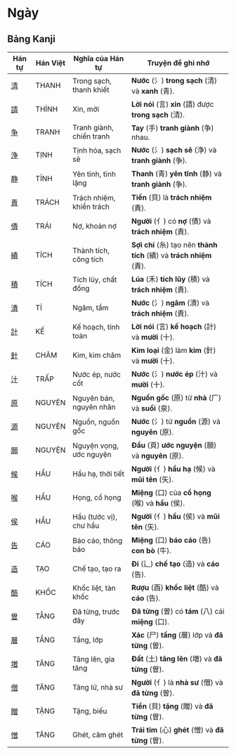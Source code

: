 # Ngày

## Bảng Kanji

| Hán tự | Hán Việt | Nghĩa của Hán tự | Truyện để ghi nhớ |
|---|---|---|---|
| [清](https://www.google.com/search?q=https://mazii.net/vi-VN/search/kanji/javi/%E6%B8%85) | THANH | Trong sạch, thanh khiết | **Nước** (氵) **trong sạch** (清) và **xanh** (青). |
| [請](https://www.google.com/search?q=https://mazii.net/vi-VN/search/kanji/javi/%E8%AB%8B) | THỈNH | Xin, mời | **Lời nói** (言) **xin** (請) được **trong sạch** (清). |
| [争](https://www.google.com/search?q=https://mazii.net/vi-VN/search/kanji/javi/%E4%BA%89) | TRANH | Tranh giành, chiến tranh | **Tay** (手) **tranh giành** (争) nhau. |
| [浄](https://www.google.com/search?q=https://mazii.net/vi-VN/search/kanji/javi/%E6%B5%84) | TỊNH | Tịnh hóa, sạch sẽ | **Nước** (氵) **sạch sẽ** (浄) và **tranh giành** (争). |
| [静](https://www.google.com/search?q=https://mazii.net/vi-VN/search/kanji/javi/%E9%9D%99) | TĨNH | Yên tĩnh, tĩnh lặng | **Thanh** (青) **yên tĩnh** (静) và **tranh giành** (争). |
| [責](https://www.google.com/search?q=https://mazii.net/vi-VN/search/kanji/javi/%E8%B2%AC) | TRÁCH | Trách nhiệm, khiển trách | **Tiền** (貝) là **trách nhiệm** (責). |
| [債](https://www.google.com/search?q=https://mazii.net/vi-VN/search/kanji/javi/%E5%82%B5) | TRÁI | Nợ, khoản nợ | **Người** (亻) có **nợ** (債) và **trách nhiệm** (責). |
| [績](https://www.google.com/search?q=https://mazii.net/vi-VN/search/kanji/javi/%E7%B8%BE) | TÍCH | Thành tích, công tích | **Sợi chỉ** (糸) tạo nên **thành tích** (績) và **trách nhiệm** (責). |
| [積](https://www.google.com/search?q=https://mazii.net/vi-VN/search/kanji/javi/%E7%A9%8D) | TÍCH | Tích lũy, chất đống | **Lúa** (禾) **tích lũy** (積) và **trách nhiệm** (責). |
| [漬](https://www.google.com/search?q=https://mazii.net/vi-VN/search/kanji/javi/%E6%BC%AC) | TÍ | Ngâm, tẩm | **Nước** (氵) **ngâm** (漬) và **trách nhiệm** (責). |
| [計](https://www.google.com/search?q=https://mazii.net/vi-VN/search/kanji/javi/%E8%A8%88) | KẾ | Kế hoạch, tính toán | **Lời nói** (言) **kế hoạch** (計) và **mười** (十). |
| [針](https://www.google.com/search?q=https://mazii.net/vi-VN/search/kanji/javi/%E9%87%9D) | CHÂM | Kim, kim châm | **Kim loại** (金) làm **kim** (針) và **mười** (十). |
| [汁](https://www.google.com/search?q=https://mazii.net/vi-VN/search/kanji/javi/%E6%B1%81) | TRẤP | Nước ép, nước cốt | **Nước** (氵) **nước ép** (汁) và **mười** (十). |
| [原](https://www.google.com/search?q=https://mazii.net/vi-VN/search/kanji/javi/%E5%8E%9F) | NGUYÊN | Nguyên bản, nguyên nhân | **Nguồn gốc** (原) từ **nhà** (厂) và **suối** (泉). |
| [源](https://www.google.com/search?q=https://mazii.net/vi-VN/search/kanji/javi/%E6%BA%90) | NGUYÊN | Nguồn, nguồn gốc | **Nước** (氵) từ **nguồn** (源) và **nguyên** (原). |
| [願](https://www.google.com/search?q=https://mazii.net/vi-VN/search/kanji/javi/%E9%A1%98) | NGUYỆN | Nguyện vọng, ước nguyện | **Đầu** (頁) **ước nguyện** (願) và **nguyên** (原). |
| [候](https://www.google.com/search?q=https://mazii.net/vi-VN/search/kanji/javi/%E5%80%99) | HẦU | Hầu hạ, thời tiết | **Người** (亻) **hầu hạ** (候) và **mũi tên** (矢). |
| [喉](https://www.google.com/search?q=https://mazii.net/vi-VN/search/kanji/javi/%E5%96%89) | HẦU | Họng, cổ họng | **Miệng** (口) của **cổ họng** (喉) và **hầu** (侯). |
| [侯](https://www.google.com/search?q=https://mazii.net/vi-VN/search/kanji/javi/%E4%BE%AF) | HẦU | Hầu (tước vị), chư hầu | **Người** (亻) **hầu** (侯) và **mũi tên** (矢). |
| [告](https://www.google.com/search?q=https://mazii.net/vi-VN/search/kanji/javi/%E5%91%8A) | CÁO | Báo cáo, thông báo | **Miệng** (口) **báo cáo** (告) **con bò** (牛). |
| [造](https://www.google.com/search?q=https://mazii.net/vi-VN/search/kanji/javi/%E9%80%A0) | TẠO | Chế tạo, tạo ra | **Đi** (辶) **chế tạo** (造) và **cáo** (告). |
| [酷](https://www.google.com/search?q=https://mazii.net/vi-VN/search/kanji/javi/%E9%85%B7) | KHỐC | Khốc liệt, tàn khốc | **Rượu** (酉) **khốc liệt** (酷) và **cáo** (告). |
| [曽](https://www.google.com/search?q=https://mazii.net/vi-VN/search/kanji/javi/%E6%9B%BD) | TẰNG | Đã từng, trước đây | **Đã từng** (曽) có **tám** (八) cái **miệng** (口). |
| [層](https://www.google.com/search?q=https://mazii.net/vi-VN/search/kanji/javi/%E5%B1%A4) | TẦNG | Tầng, lớp | **Xác** (尸) **tầng** (層) lớp và **đã từng** (曽). |
| [増](https://www.google.com/search?q=https://mazii.net/vi-VN/search/kanji/javi/%E5%A2%97) | TĂNG | Tăng lên, gia tăng | **Đất** (土) **tăng lên** (増) và **đã từng** (曽). |
| [僧](https://www.google.com/search?q=https://mazii.net/vi-VN/search/kanji/javi/%E5%83%A7) | TĂNG | Tăng lữ, nhà sư | **Người** (亻) là **nhà sư** (僧) và **đã từng** (曽). |
| [贈](https://www.google.com/search?q=https://mazii.net/vi-VN/search/kanji/javi/%E8%B4%88) | TẶNG | Tặng, biếu | **Tiền** (貝) **tặng** (贈) và **đã từng** (曽). |
| [憎](https://www.google.com/search?q=https://mazii.net/vi-VN/search/kanji/javi/%E6%86%8E) | TĂNG | Ghét, căm ghét | **Trái tim** (心) **ghét** (憎) và **đã từng** (曽). |

